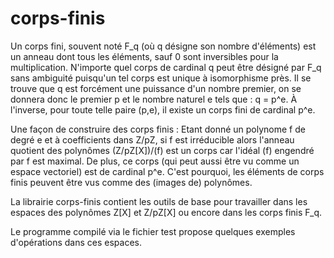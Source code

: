# corps-finis

  Un corps fini, souvent noté F_q (où q désigne son nombre d'éléments) est un anneau dont tous les éléments, sauf 0 sont inversibles pour la multiplication. N'importe quel corps de cardinal q peut être désigné par F_q sans ambiguité puisqu'un tel corps est unique à isomorphisme près. Il se trouve que q est forcément une puissance d'un nombre premier, on se donnera donc le premier p et le nombre naturel e tels que : q = p^e. À l'inverse, pour toute telle paire (p,e), il existe un corps fini de cardinal p^e.

Une façon de construire des corps finis :
  Etant donné un polynome f de degré e et à coefficients dans Z/pZ, si f est irréducible alors l'anneau quotient des polynômes (Z/pZ[X])/(f) est un corps car l'idéal (f) engendré par f est maximal. De plus, ce corps (qui peut aussi être vu comme un espace vectoriel) est de cardinal p^e. C'est pourquoi, les éléments de corps finis peuvent être vus comme des (images de) polynômes.

  La librairie corps-finis contient les outils de base pour travailler dans les espaces des polynômes Z[X] et Z/pZ[X] ou encore dans les corps finis F_q.

  Le programme compilé via le fichier test propose quelques exemples d'opérations dans ces espaces.
